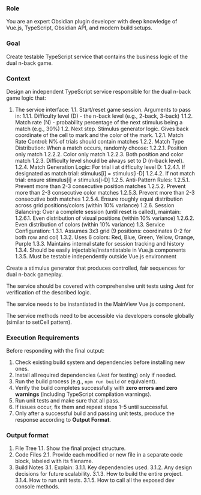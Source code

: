 ### Role
You are an expert Obsidian plugin developer with deep knowledge of Vue.js, TypeScript, Obsidian API, and modern build setups.

### Goal
Create testable TypeScript service that contains the business logic of the dual n-back game.

### Context
Design an independent TypeScript service responsible for the dual n-back game logic that:
1. The service interface:
    1.1. Start/reset game session. Arguments to pass in:
        1.1.1. Difficulty level (D) - the n-back level (e.g., 2-back, 3-back)
        1.1.2. Match rate (N) - probability percentage of the next stimulus being a match (e.g., 30%)
    1.2. Next step. Stimulus generator logic. Gives back coordinate of the cell to mark and the color of the mark.
        1.2.1. Match Rate Control: N% of trials should contain matches
        1.2.2. Match Type Distribution: When a match occurs, randomly choose:
            1.2.2.1. Position only match
            1.2.2.2. Color only match
            1.2.2.3. Both position and color match
        1.2.3. Difficulty level should be always set to D (n-back level).
        1.2.4. Match Generation Logic: For trial i at difficulty level D:
            1.2.4.1. If designated as match trial: stimulus[i] = stimulus[i-D]
            1.2.4.2. If not match trial: ensure stimulus[i] ≠ stimulus[i-D]
        1.2.5. Anti-Pattern Rules:
            1.2.5.1. Prevent more than 2-3 consecutive position matches
            1.2.5.2. Prevent more than 2-3 consecutive color matches
            1.2.5.3. Prevent more than 2-3 consecutive both matches
            1.2.5.4. Ensure roughly equal distribution across grid positions/colors (within 10% variance)
        1.2.6. Session Balancing: Over a complete session (until reset is called), maintain:
            1.2.6.1. Even distribution of visual positions (within 10% variance)
            1.2.6.2. Even distribution of colors (within 10% variance)
    1.3. Service Configuration:
        1.3.1. Assumes 3x3 grid (9 positions: coordinates 0-2 for both row and col)
        1.3.2. Uses 6 colors: Red, Blue, Green, Yellow, Orange, Purple
        1.3.3. Maintains internal state for session tracking and history
        1.3.4. Should be easily injectable/instantiatable in Vue.js components
        1.3.5. Must be testable independently outside Vue.js environment

Create a stimulus generator that produces controlled, fair sequences for dual n-back gameplay.

The service should be covered with comprehensive unit tests using Jest for verification of the described logic.

The service needs to be instantiated in the MainView Vue.js component.

The service methods need to be accessible via developers console globally (similar to setCell pattern).

### Execution Requirements
Before responding with the final output:
1. Check existing build system and dependencies before installing new ones.
2. Install all required dependencies (Jest for testing) only if needed.
3. Run the build process (e.g., `npm run build` or equivalent).
4. Verify the build completes successfully with **zero errors and zero warnings** (including TypeScript compilation warnings).
5. Run unit tests and make sure that all pass.
6. If issues occur, fix them and repeat steps 1–5 until successful.
7. Only after a successful build and passing unit tests, produce the response according to **Output Format**.

### Output format
1. File Tree
    1.1. Show the final project structure.
2. Code Files
    2.1. Provide each modified or new file in a separate code block, labeled with its filename.
3. Build Notes
    3.1. Explain:
        3.1.1. Key dependencies used.
        3.1.2. Any design decisions for future scalability.
        3.1.3. How to build the entire project.
        3.1.4. How to run unit tests.
        3.1.5. How to call all the exposed dev console methods.